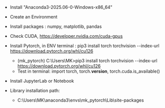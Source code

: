 <!--
1404-06-03
Mohammad Kadkhodaei
-->

- Install "Anaconda3-2025.06-0-Windows-x86_64"
- Create an Environment
- Install packages : numpy, matplotlib, pandas
- Check CUDA, https://developer.nvidia.com/cuda-gpus
- Install Pytorch, in ENV terminal : pip3 install torch torchvision --index-url https://download.pytorch.org/whl/cu126
  - (mk_pytorch) C:\Users\MK>pip3 install torch torchvision --index-url https://download.pytorch.org/whl/cu126
  - Test in terminal: import torch, torch.__version__, torch.cuda.is_available()
- Install JupyterLab or Notebook

- Library installation path:
  - C:\Users\MK\anaconda3\envs\mk_pytorch\Lib\site-packages

 
  
